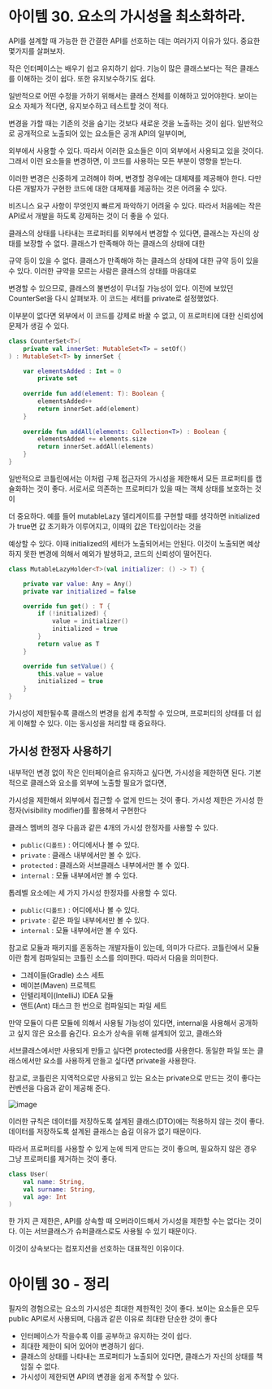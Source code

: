# 아이템 30. 요소의 가시성을 최소화하라.

API를 설계할 때 가능한 한 간결한 API를 선호하는 데는 여러가지 이유가 있다. 중요한 몇가지를 살펴보자.

작은 인터페이스는 배우기 쉽고 유지하기 쉽다. 기능이 많은 클래스보다는 적은 클래스를 이해하는 것이 쉽다. 또한 유지보수하기도 쉽다.

일반적으로 어떤 수정을 가하기 위해서는 클래스 전체를 이해하고 있어야한다. 보이는 요소 자체가 적다면, 유지보수하고 테스트할 것이 적다.

변경을 가할 때는 기존의 것을 숨기는 것보다 새로운 것을 노출하는 것이 쉽다. 일반적으로 공개적으로 노출되어 있는 요소들은 공개 API의 일부이며,

외부에서 사용할 수 있다. 따라서 이러한 요소들은 이미 외부에서 사용되고 있을 것이다. 그래서 이런 요소들을 변경하면, 이 코드를 사용하는 모든 부분이 영향을 받는다.

이러한 변경은 신중하게 고려해야 하며, 변경할 경우에는 대체재를 제공해야 한다. 다만 다른 개발자가 구현한 코드에 대한 대체재를 제공하는 것은 어려울 수 있다.

비즈니스 요구 사항이 무엇인지 빠르게 파악하기 어려울 수 있다. 따라서 처음에는 작은 API로서 개발을 하도록 강제하는 것이 더 좋을 수 있다.

클래스의 상태를 나타내는 프로퍼티를 외부에서 변경할 수 있다면, 클래스는 자신의 상태를 보장할 수 없다. 클래스가 만족해야 하는 클래스의 상태에 대한

규약 등이 있을 수 없다. 클래스가 만족해야 하는 클래스의 상태에 대한 규약 등이 있을 수 있다. 이러한 규약을 모르는 사람은 클래스의 상태를 마음대로

변경할 수 있으므로, 클래스의 불변성이 무너질 가능성이 있다. 이전에 보았던 CounterSet을 다시 살펴보자. 이 코드는 세터를 private로 설정했었다.

이부분이 없다면 외부에서 이 코드를 강제로 바꿀 수 없고, 이 프로퍼티에 대한 신뢰성에 문제가 생길 수 있다. 

```kotlin
class CounterSet<T>(
    private val innerSet: MutableSet<T> = setOf()
) : MutableSet<T> by innerSet {

    var elementsAdded : Int = 0
        private set
    
    override fun add(element: T): Boolean {
        elementsAdded++
        return innerSet.add(element)
    }
    
    override fun addAll(elements: Collection<T>) : Boolean {
        elementsAdded += elements.size
        return innerSet.addAll(elements)
    }
}
```

일반적으로 코틀린에서는 이처럼 구체 접근자의 가시성을 제한해서 모든 프로퍼티를 캡슐화하는 것이 좋다. 서로서로 의존하는 프로퍼티가 있을 때는 객체 상태를 보호하는 것이

더 중요하다. 예를 들어 mutableLazy 델리게이트를 구현할 때를 생각하면 initialized가 true면 값 초기화가 이루어지고, 이때의 값은 T타입이라는 것을

예상할 수 있다. 이때 initialized의 세터가 노출되어서는 안된다. 이것이 노출되면 예상하지 못한 변경에 의해서 예외가 발생하고, 코드의 신뢰성이 떨어진다.

```Kotlin
class MutableLazyHolder<T>(val initializer: () -> T) {

    private var value: Any = Any()
    private var initialized = false

    override fun get() : T {
        if (!initialized) {
            value = initializer()
            initialized = true
        }
        return value as T
    }

    override fun setValue() {
        this.value = value
        initialized = true
    }
}
```

가시성이 제한될수록 클래스의 변경을 쉽게 추적할 수 있으며, 프로퍼티의 상태를 더 쉽게 이해할 수 있다. 이는 동시성을 처리할 때 중요하다.

## 가시성 한정자 사용하기 
내부적인 변경 없이 작은 인터페이슬르 유지하고 싶다면, 가시성을 제한하면 된다. 기본적으로 클래스와 요소를 외부에 노출할 필요가 없다면,

가시성을 제한해서 외부에서 접근할 수 없게 만드는 것이 좋다. 가시성 제한은 가시성 한정자(visibility modifier)를 활용해서 구현한다

클래스 멤버의 경우 다음과 같은 4개의 가시성 한정자를 사용할 수 있다.
- `public(디폴트)` : 어디에서나 볼 수 있다.
- `private` : 클래스 내부에서만 볼 수 있다.
- `protected` : 클래스와 서브클래스 내부에서만 볼 수 있다.
- `internal` : 모듈 내부에서만 볼 수 있다.

톱레벨 요소에는 세 가지 가시성 한정자를 사용할 수 있다.
- `public(디폴트)` : 어디에서나 볼 수 있다.
- `private` : 같은 파일 내부에서만 볼 수 있다.
- `internal` : 모듈 내부에서만 볼 수 있다.

참고로 모듈과 패키지를 혼동하는 개발자들이 있는데, 의미가 다르다. 코틀린에서 모듈이란 함게 컴파일되는 코틀린 소스를 의미한다. 따라서 다음을 의미한다.
- 그레이들(Gradle) 소스 세트
- 메이븐(Maven) 프로젝트
- 인텔리제이(IntelliJ) IDEA 모듈
- 앤트(Ant) 태스크 한 번으로 컴파일되는 파일 세트

만약 모듈이 다른 모듈에 의해서 사용될 가능성이 있다면, internal을 사용해서 공개하고 싶지 않은 요소를 숨긴다. 요소가 상속을 위해 설계되어 있고, 클래스와

서브클래스에서만 사용되게 만들고 싶다면 protected를 사용한다. 동일한 파일 또는 클래스에서만 요소를 사용하게 만들고 싶다면 private을 사용한다.

참고로, 코틀린은 지역적으로만 사용되고 있는 요소는 private으로 만드는 것이 좋다는 컨벤션을 다음과 같이 제공해 준다.

![image](https://user-images.githubusercontent.com/40031858/182498677-8783c2b1-a57a-4e5a-9433-3f57bb2321ee.png)


이러한 규칙은 데이터를 저장하도록 설계된 클래스(DTO)에는 적용하지 않는 것이 좋다. 데이터를 저장하도록 설계된 클래스는 숨길 이유가 없기 때문이다.

따라서 프로퍼티를 사용할 수 있게 눈에 띄게 만드는 것이 좋으며, 필요하지 않은 경우 그냥 프로퍼티를 제거하는 것이 좋다.

```kotlin
class User(
    val name: String,
    val surname: String,
    val age: Int
)
```

한 가지 큰 제한은, API를 상속할 때 오버라이드해서 가시성을 제한할 수는 없다는 것이다. 이는 서브클래스가 슈퍼클래스로도 사용될 수 있기 때문이다.

이것이 상속보다는 컴포지션을 선호하는 대표적인 이유이다.

# 아이템 30 - 정리
필자의 경험으로는 요소의 가시성은 최대한 제한적인 것이 좋다. 보이는 요소들은 모두 public API로서 사용되며, 다음과 같은 이유로 최대한 단순한 것이 좋다
- 인터페이스가 작을수록 이를 공부하고 유지하는 것이 쉽다.
- 최대한 제한이 되어 있어야 변경하기 쉽다.
- 클래스의 상태를 나타내는 프로퍼티가 노출되어 있다면, 클래스가 자신의 상태를 책임질 수 없다.
- 가시성이 제한되면 API의 변경을 쉽게 추적할 수 있다.